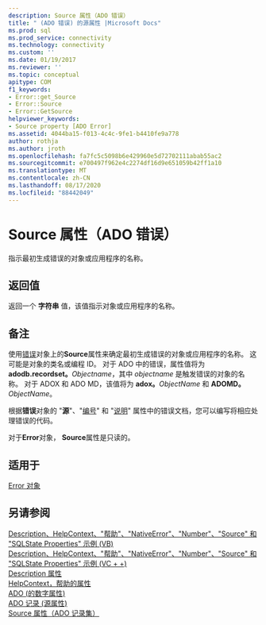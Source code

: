 ```yaml
---
description: Source 属性（ADO 错误）
title: " (ADO 错误) 的源属性 |Microsoft Docs"
ms.prod: sql
ms.prod_service: connectivity
ms.technology: connectivity
ms.custom: ''
ms.date: 01/19/2017
ms.reviewer: ''
ms.topic: conceptual
apitype: COM
f1_keywords:
- Error::get_Source
- Error::Source
- Error::GetSource
helpviewer_keywords:
- Source property [ADO Error]
ms.assetid: 4044ba15-f013-4c4c-9fe1-b4410fe9a778
author: rothja
ms.author: jroth
ms.openlocfilehash: fa7fc5c5098b6e429960e5d72702111abab55ac2
ms.sourcegitcommit: e700497f962e4c2274df16d9e651059b42ff1a10
ms.translationtype: MT
ms.contentlocale: zh-CN
ms.lasthandoff: 08/17/2020
ms.locfileid: "88442049"
---
```

# <a name="source-property-ado-error"></a>Source 属性（ADO 错误）
指示最初生成错误的对象或应用程序的名称。  
  
## <a name="return-value"></a>返回值  
 返回一个 **字符串** 值，该值指示对象或应用程序的名称。  
  
## <a name="remarks"></a>备注  
 使用[错误](../../../ado/reference/ado-api/error-object.md)对象上的**Source**属性来确定最初生成错误的对象或应用程序的名称。 这可能是对象的类名或编程 ID。 对于 ADO 中的错误，属性值将为 **adodb.recordset。**_Objectname_，其中 *objectname* 是触发错误的对象的名称。 对于 ADOX 和 ADO MD，该值将为 **adox。**_ObjectName_ 和 **ADOMD。**_ObjectName_。  
  
 根据**错误**对象的 "**源**"、"[编号](../../../ado/reference/ado-api/number-property-ado.md)" 和 "[说明](../../../ado/reference/ado-api/description-property.md)" 属性中的错误文档，您可以编写将相应处理错误的代码。  
  
 对于**Error**对象， **Source**属性是只读的。  
  
## <a name="applies-to"></a>适用于  
 [Error 对象](../../../ado/reference/ado-api/error-object.md)  
  
## <a name="see-also"></a>另请参阅  
 [Description、HelpContext、"帮助"、"NativeError"、"Number"、"Source" 和 "SQLState Properties" 示例 (VB) ](../../../ado/reference/ado-api/description-helpcontext-helpfile-nativeerror-number-source-example-vb.md)   
 [Description、HelpContext、"帮助"、"NativeError"、"Number"、"Source" 和 "SQLState Properties" 示例 (VC + +) ](../../../ado/reference/ado-api/description-helpcontext-helpfile-nativeerror-number-source-example-vc.md)   
 [Description 属性](../../../ado/reference/ado-api/description-property.md)   
 [HelpContext，帮助的属性](../../../ado/reference/ado-api/helpcontext-helpfile-properties.md)   
 [ADO (的数字属性) ](../../../ado/reference/ado-api/number-property-ado.md)   
 [ADO 记录 (源属性) ](../../../ado/reference/ado-api/source-property-ado-record.md)   
 [Source 属性（ADO 记录集）](../../../ado/reference/ado-api/source-property-ado-recordset.md)
